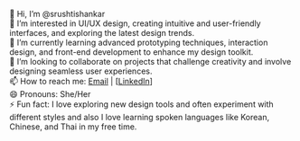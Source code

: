 👋 Hi, I’m @srushtishankar  
👀 I’m interested in UI/UX design, creating intuitive and user-friendly interfaces, and exploring the latest design trends.  
🌱 I’m currently learning advanced prototyping techniques, interaction design, and front-end development to enhance my design toolkit.  
💞️ I’m looking to collaborate on projects that challenge creativity and involve designing seamless user experiences.  
📫 How to reach me: [Email](srushtigugari@gmail) | [[LinkedIn](https://www.linkedin.com/in/srushti-shankar/)]  
😄 Pronouns: She/Her  
⚡ Fun fact: I love exploring new design tools and often experiment with different styles and also I love learning spoken languages like Korean, Chinese, and Thai in my free time.

          

